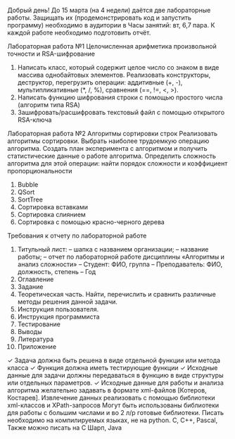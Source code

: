 Добрый день! 
До 15 марта (на 4 недели) даётся две лабораторные работы. Защищать их (продемонстрировать код и запустить программу) необходимо в аудитории в Часы занятий: вт, 6,7 пара. К каждой работе необходимо подготовить отчёт.


Лабораторная работа №1
Целочисленная арифметика произвольной точности и RSA-шифрование
1. Написать класс, который содержит целое число со знаком в виде массива однобайтовых элементов. Реализовать конструкторы, деструктор, перегрузить операции: аддитивные (+, -), мультипликативные (*, /, %), сравнения (==, !=, <, >).
2. Написать функцию шифрования строки с помощью простого числа (алгоритм типа RSA)
3. Зашифровать/расшифровать текстовый файл с помощью открытого RSA-ключа


Лабораторная работа №2
Алгоритмы сортировки строк
Реализовать алгоритмы сортировки. Выбрать наиболее трудоемкую операцию алгоритма. Создать план эксперимента с алгоритмом и получить статистические данные о работе алгоритма. Определить сложность алгоритма для этой операции: найти порядок сложности и коэффициент пропорциональности
1. Bubble
2. QSort
3. SortTree
4. Сортировка вставками
5. Сортировка слиянием
6. Сортировка с помощью красно-черного дерева


Требования к отчету по лабораторной работе
1. Титульный лист:
– шапка с названием организации;
– название работы;
– отчет по лабораторной работе дисциплины «Алгоритмы и анализ сложности»
– Студент: ФИО, группа
– Преподаватель: ФИО, должность, степень
– Год
2. Оглавление
3. Задание
4. Теоретическая часть. Найти, перечислить и сравнить различные методы решения данной задачи.
5. Инструкция пользователя.
6. Инструкция программиста
7. Тестирование
8. Выводы
9. Литература
10. Приложение


✓ Задача должна быть решена в виде отдельной функции или метода класса
✓ Функция должна иметь тестирующие функции
✓ Исходные данные для задачи должны передаваться в функцию в виде структуры или отдельных параметров.
✓ Исходные данные для работы и анализа алгоритма желательно задавать в формате xml-файлов [Котеров, Костарев]. Извлечение данных реализовать с помощью библиотеки xml-классов и XPath-запросов
Могут быть использованы библиотеки для работы с большим числами и во 2 л/р готовые библиотеки.
Писать необходимо на компилируемых языках, не на python. С, С++, Pascal, Также можно писать на С Шарп, Java